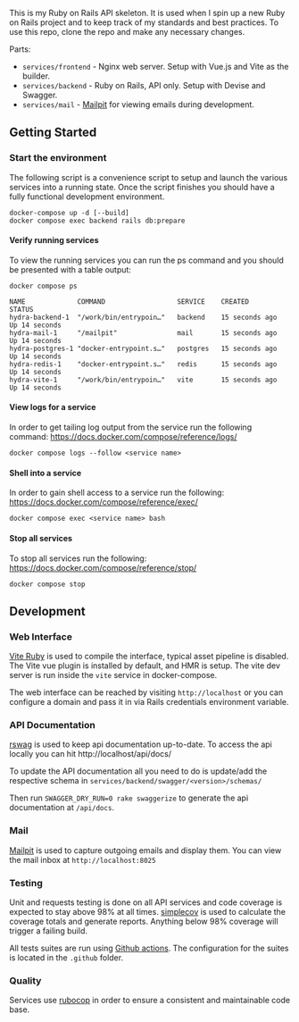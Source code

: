 This is my Ruby on Rails API skeleton. It is used when I spin up a new Ruby on Rails project and to keep track of my standards and best practices. To use this repo, clone the repo and make any necessary changes.

Parts:

- `services/frontend` - Nginx web server. Setup with Vue.js and Vite as the builder.
- `services/backend` - Ruby on Rails, API only. Setup with Devise and Swagger.
- `services/mail` - [Mailpit](https://mailpit.axllent.org/) for viewing emails during development.

## Getting Started

### Start the environment

The following script is a convenience script to setup and launch the various services into a running state. Once the script finishes you should have a fully functional development environment.

```shell
docker-compose up -d [--build]
docker compose exec backend rails db:prepare
```

#### Verify running services

To view the running services you can run the ps command and you should be presented with a table output:

```shell
docker compose ps
```

```
NAME             COMMAND                  SERVICE    CREATED          STATUS
hydra-backend-1  "/work/bin/entrypoin…"   backend    15 seconds ago   Up 14 seconds
hydra-mail-1     "/mailpit"               mail       15 seconds ago   Up 14 seconds
hydra-postgres-1 "docker-entrypoint.s…"   postgres   15 seconds ago   Up 14 seconds
hydra-redis-1    "docker-entrypoint.s…"   redis      15 seconds ago   Up 14 seconds
hydra-vite-1     "/work/bin/entrypoin…"   vite       15 seconds ago   Up 14 seconds
```

#### View logs for a service

In order to get tailing log output from the service run the following command:
https://docs.docker.com/compose/reference/logs/

```shell
docker compose logs --follow <service name>
```

#### Shell into a service

In order to gain shell access to a service run the following:
https://docs.docker.com/compose/reference/exec/

```shell
docker compose exec <service name> bash
```

#### Stop all services
To stop all services run the following:
https://docs.docker.com/compose/reference/stop/

```shell
docker compose stop
```

## Development

### Web Interface

[Vite Ruby](https://vite-ruby.netlify.app) is used to compile the interface, typical asset pipeline is disabled. The Vite vue plugin is installed by default, and HMR is setup. The vite dev server is run inside the `vite` service in docker-compose.

The web interface can be reached by visiting `http://localhost` or you can configure a domain and pass it in via Rails credentials environment variable.

### API Documentation

[rswag](https://github.com/rswag/rswag) is used to keep api documentation up-to-date. To access the api locally you can hit http://localhost/api/docs/

To update the API documentation all you need to do is update/add the respective schema in `services/backend/swagger/<version>/schemas/`

Then run `SWAGGER_DRY_RUN=0 rake swaggerize` to generate the api documentation at `/api/docs`.

### Mail

[Mailpit](https://mailpit.axllent.org/) is used to capture outgoing emails and display them. You can view the mail inbox at `http://localhost:8025`

### Testing

Unit and requests testing is done on all API services and code coverage is expected to stay above 98% at all times. [simplecov](https://github.com/simplecov-ruby/simplecov) is used to calculate the coverage totals and generate reports. Anything below 98% coverage will trigger a failing build.

All tests suites are run using [Github actions](https://github.com/features/actions). The configuration for the suites is located in the `.github` folder.

### Quality

Services use [rubocop](https://rubocop.org/) in order to ensure a consistent and maintainable code base.
